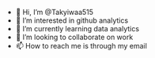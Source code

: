 - 👋 Hi, I’m @Takyiwaa515 
- 👀 I’m interested in github analytics
- 🌱 I’m currently learning data analytics
- 💞️ I’m looking to collaborate on work
- 📫 How to reach me is through my email

<!---
Takyiwaa515/Takyiwaa515 is a ✨ special ✨ repository because its `README.md` (this file) appears on your GitHub profile.
You can click the Preview link to take a look at your changes.
--->
